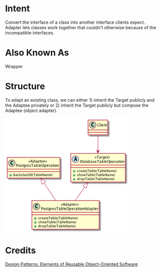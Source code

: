 # Intent
Convert the interface of a class into another interface clients expect. Adapter lets classes work together that couldn't otherwise because of the incompatible interfaces.

# Also Known As
Wrapper

# Structure
To adapt an existing class, we can either 1) inherit the Target publicly and the Adaptee privately or 2) inherit the Target publicly but compose the Adaptee (object adapter).

![Adapter](./doc/adapter.png "Adapter")

# Credits
[Design Patterns: Elements of Reusable Object-Oriented Software](http://www.amazon.com/Design-Patterns-Elements-Reusable-Object-Oriented/dp/0201633612)
